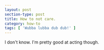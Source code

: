 ```yaml
---
layout: post
section-type: post
title: How to not care.
category: how-to
tags: [ 'Wubba lubba dub dub!' ]
---
```



I don't know. 
I'm pretty good at acting though. 
